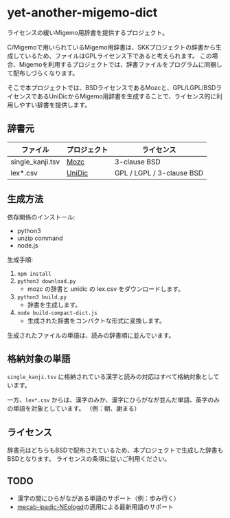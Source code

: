 # yet-another-migemo-dict

ライセンスの緩いMigemo用辞書を提供するプロジェクト。

C/Migemoで用いられているMigemo用辞書は、SKKプロジェクトの辞書から生成しているため、ファイルはGPLライセンス下であると考えられます。
この場合、Migemoを利用するプロジェクトでは、辞書ファイルをプログラムに同梱して配布しづらくなります。

そこで本プロジェクトでは、BSDライセンスであるMozcと、GPL/LGPL/BSDライセンスであるUniDicからMigemo用辞書を生成することで、ライセンス的に利用しやすい辞書を提供します。

## 辞書元

| ファイル | プロジェクト | ライセンス |
|---|---|---|
| single_kanji.tsv | [Mozc](https://github.com/google/mozc) | 3-clause BSD |
| lex*.csv | [UniDic](https://clrd.ninjal.ac.jp/unidic/) | GPL / LGPL / 3-clause BSD |

## 生成方法

依存関係のインストール:

* python3
* unzip command
* node.js

生成手順:
1. `npm install`
2. `python3 download.py`
   * mozc の辞書と unidic の lex.csv をダウンロードします。 
3. `python3 build.py`
    * 辞書を生成します。
4. `node build-compact-dict.js`
   * 生成された辞書をコンパクトな形式に変換します。

生成されたファイルの単語は、読みの辞書順に並んでいます。

## 格納対象の単語

`single_kanji.tsv` に格納されている漢字と読みの対応はすべて格納対象としています。

一方、`lex*.csv` からは、漢字のみか、漢字にひらがなが並んだ単語、英字のみの単語を対象としています。
（例：朝、謝まる）

## ライセンス

辞書元はどちらもBSDで配布されているため、本プロジェクトで生成した辞書もBSDとなります。
ライセンスの条項に従いご利用ください。

## TODO
- 漢字の間にひらがながある単語のサポート（例：歩み行く）
- [mecab-ipadic-NEologd](https://github.com/neologd/mecab-ipadic-neologd/)の適用による最新用語のサポート
